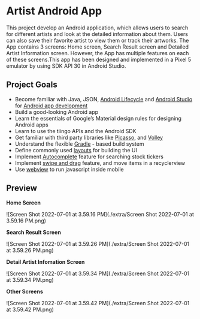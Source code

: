 # Artist Android App

 This project develop an Android application, which allows users to search for different artists and look at the detailed information about them. Users can also save their favorite artist to view them or track their artworks. The App contains 3 screens: Home screen, Search Result screen and Detailed Artist Information screen. However, the App has multiple features on each of these screens.This app has been designed and implemented in a Pixel 5 emulator by using SDK API 30 in Android Studio.

## Project Goals

- Become familiar with Java, JSON, [Android Lifecycle](https://developer.android.com/guide/components/activities/activity-lifecycle) and [Android Studio](https://developer.android.com/studio) for [Android app development](https://www.android.com/)
- Build a good-looking Android app
- Learn the essentials of Google’s Material design rules for designing Android apps
- Learn to use the tiingo APIs and the Android SDK
- Get familiar with third party libraries like [Picasso](https://square.github.io/picasso/), and [Volley](https://developer.android.com/training/volley)
- Understand the flexible [Gradle](https://gradle.org/) - based build system
- Define commonly used [layouts](https://developer.android.com/guide/topics/ui/declaring-layout) for building the UI
- Implement [Autocomplete](https://developer.android.com/reference/android/widget/AutoCompleteTextView) feature for searching stock tickers
- Implement [swipe and drag](https://developer.android.com/reference/androidx/recyclerview/widget/ItemTouchHelper) feature, and move items in a recyclerview
- Use [webview](https://developer.android.com/reference/android/webkit/WebView) to run javascript inside mobile

## Preview

**Home Screen**

![Screen Shot 2022-07-01 at 3.59.16 PM](./extra/Screen Shot 2022-07-01 at 3.59.16 PM.png)

**Search Result Screen**

![Screen Shot 2022-07-01 at 3.59.26 PM](./extra/Screen Shot 2022-07-01 at 3.59.26 PM.png)

**Detail Artist Infomation Screen**

![Screen Shot 2022-07-01 at 3.59.34 PM](./extra/Screen Shot 2022-07-01 at 3.59.34 PM.png)

**Other Screens**

![Screen Shot 2022-07-01 at 3.59.42 PM](./extra/Screen Shot 2022-07-01 at 3.59.42 PM.png)